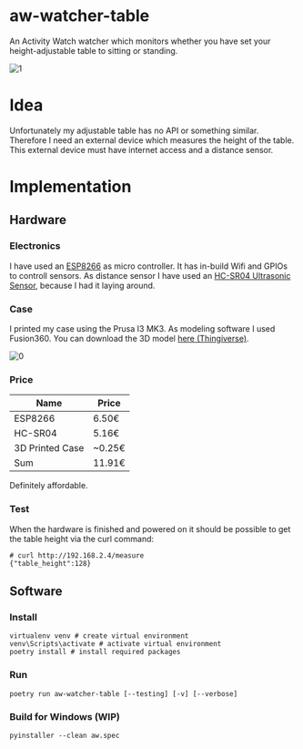 # aw-watcher-table

An Activity Watch watcher which monitors whether you have set your height-adjustable table to sitting or standing.

![1](img/aw-watcher-table-1.jpg)

# Idea

Unfortunately my adjustable table has no API or something similar. Therefore I need an external device which measures the height of the table. This external device must have internet access and a distance sensor.

# Implementation

## Hardware
### Electronics
I have used an [ESP8266](https://en.wikipedia.org/wiki/ESP8266) as micro controller. It has in-build Wifi and GPIOs to controll sensors. As distance sensor I have used an [HC-SR04 Ultrasonic Sensor](http://wiki.sunfounder.cc/index.php?title=Ultrasonic_Module), because I had it laying around.

### Case
I printed my case using the Prusa I3 MK3. As modeling software I used Fusion360. You can download the 3D model [here (Thingiverse)](https://www.thingiverse.com/thing:4619348).

![0](img/aw-watcher-table-0.jpg)

### Price

| Name            | Price  |
|-----------------|--------|
| ESP8266         | 6.50€  |
| HC-SR04         | 5.16€  |
| 3D Printed Case | ~0.25€ |
| Sum             | 11.91€ |

Definitely affordable.

### Test
When the hardware is finished and powered on it should be possible to get the table height via the curl command:
```
# curl http://192.168.2.4/measure
{"table_height":128}
```

## Software
### Install
```
virtualenv venv # create virtual environment
venv\Scripts\activate # activate virtual environment
poetry install # install required packages
```
### Run
```
poetry run aw-watcher-table [--testing] [-v] [--verbose]
```
### Build for Windows (WIP)
```
pyinstaller --clean aw.spec
```
